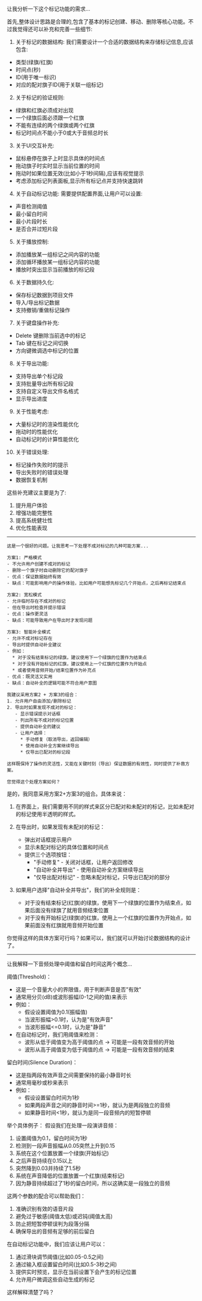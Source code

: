 让我分析一下这个标记功能的需求...

首先,整体设计思路是合理的,包含了基本的标记创建、移动、删除等核心功能。不过我觉得还可以补充和完善一些细节:

1. 关于标记的数据结构:
我们需要设计一个合适的数据结构来存储标记信息,应该包含:
- 类型(绿旗/红旗)
- 时间点(秒)
- ID(用于唯一标识)
- 对应的配对旗子ID(用于关联一组标记)

2. 关于标记的验证规则:
- 绿旗和红旗必须成对出现
- 一个绿旗后面必须跟一个红旗
- 不能有连续的两个绿旗或两个红旗
- 标记时间点不能小于0或大于音频总时长

3. 关于UI交互补充:
- 鼠标悬停在旗子上时显示具体的时间点
- 拖动旗子时实时显示当前位置的时间
- 拖动时如果位置无效(比如小于1秒间隔),应该有视觉提示
- 考虑添加标记列表面板,显示所有标记点并支持快速跳转

4. 关于自动标记功能:
需要提供配置界面,让用户可以设置:
- 声音检测阈值
- 最小留白时间
- 最小片段时长
- 是否合并过短片段

5. 关于播放控制:
- 添加播放某一组标记之间内容的功能
- 添加循环播放某一组标记内容的功能
- 播放时突出显示当前播放的标记段

6. 关于数据持久化:
- 保存标记数据到项目文件
- 导入/导出标记数据
- 支持撤销/重做标记操作

7. 关于键盘操作补充:
- Delete 键删除当前选中的标记
- Tab 键在标记之间切换
- 方向键微调选中标记的位置

8. 关于导出功能:
- 支持导出单个标记段
- 支持批量导出所有标记段
- 支持自定义导出文件名格式
- 显示导出进度

9. 关于性能考虑:
- 大量标记时的渲染性能优化
- 拖动时的性能优化
- 自动标记时的计算性能优化

10. 关于错误处理:
- 标记操作失败时的提示
- 导出失败时的错误处理
- 数据恢复机制

这些补充建议主要是为了:
1. 提升用户体验
2. 增强功能完整性
3. 提高系统健壮性
4. 优化性能表现

----


````thinking
这是一个很好的问题。让我思考一下处理不成对标记的几种可能方案...

方案1: 严格模式
- 不允许用户创建不成对的标记
- 删除一个旗子时自动删除它的配对旗子
- 优点：保证数据始终有效
- 缺点：可能影响用户的操作体验，比如用户可能想先标记几个开始点，之后再标记结束点

方案2: 宽松模式
- 允许临时存在不成对的标记
- 但在导出时检查并提示错误
- 优点：操作更灵活
- 缺点：可能导致用户在导出时才发现问题

方案3: 智能补全模式
- 允许不成对标记存在
- 导出时提供自动补全建议
- 例如：
  * 对于没有结束标记的绿旗，建议使用下一个绿旗的位置作为结束点
  * 对于没有开始标记的红旗，建议使用上一个红旗的位置作为开始点
  * 或者使用音频开始/结束位置作为补充点
- 优点：既灵活又实用
- 缺点：自动补全的逻辑可能不符合用户意图

我建议采用方案2 + 方案3的组合：
1. 允许用户自由添加/删除标记
2. 导出时如果发现不成对的标记：
   - 显示错误提示对话框
   - 列出所有不成对的标记位置
   - 提供自动补全的建议
   - 让用户选择：
     * 手动修复（取消导出，返回编辑）
     * 使用自动补全方案继续导出
     * 仅导出已配对的标记段

这样既保持了操作的灵活性，又能在关键时刻（导出）保证数据的有效性，同时提供了补救方案。

您觉得这个处理方案如何？
````

是的，我同意采用方案2+方案3的组合。具体来说：

1. 在界面上，我们需要用不同的样式来区分已配对和未配对的标记，比如未配对的标记使用半透明的样式。

2. 在导出时，如果发现有未配对的标记：
   - 弹出对话框提示用户
   - 显示未配对标记的具体位置和时间点
   - 提供三个选项按钮：
     * "手动修复" - 关闭对话框，让用户返回修改
     * "自动补全并导出" - 使用自动补全方案继续导出
     * "仅导出配对标记" - 忽略未配对标记，只导出已配对的部分

3. 如果用户选择"自动补全并导出"，我们的补全规则是：
   - 对于没有结束标记(红旗)的绿旗，使用下一个绿旗的位置作为结束点，如果后面没有绿旗了就用音频结束位置
   - 对于没有开始标记(绿旗)的红旗，使用上一个红旗的位置作为开始点，如果前面没有红旗就用音频开始位置

你觉得这样的具体方案可行吗？如果可以，我们就可以开始讨论数据结构的设计了。

----
让我解释一下音频处理中阈值和留白时间这两个概念...

阈值(Threshold)：
- 这是一个音量大小的界限值，用于判断声音是否"有效"
- 通常用分贝(dB)或波形振幅(0-1之间的值)来表示
- 例如：
  * 假设设置阈值为0.1(振幅值)
  * 当波形振幅>0.1时，认为是"有效声音"
  * 当波形振幅<=0.1时，认为是"静音"
- 在自动标记时，我们用阈值来检测：
  * 波形从低于阈值变为高于阈值的点 -> 可能是一段有效音频的开始
  * 波形从高于阈值变为低于阈值的点 -> 可能是一段有效音频的结束

留白时间(Silence Duration)：
- 这是指两段有效声音之间需要保持的最小静音时长
- 通常用毫秒或秒来表示
- 例如：
  * 假设设置留白时间为1秒
  * 如果两段声音之间的静音时间>=1秒，就认为是两段独立的音频
  * 如果静音时间<1秒，就认为是同一段音频内的短暂停顿

举个具体例子：
假设我们在处理一段演讲音频：
1. 设置阈值为0.1，留白时间为1秒
2. 检测到一段声音振幅从0.05突然上升到0.15
3. 系统在这个位置放置一个绿旗(开始标记)
4. 之后声音持续在0.15以上
5. 突然降到0.03并持续了1.5秒
6. 系统在声音降低的位置放置一个红旗(结束标记)
7. 因为静音持续超过了1秒的留白时间，所以这确实是一段独立的音频

这两个参数的配合可以帮助我们：
1. 准确识别有效的语音片段
2. 避免过于敏感(阈值太低)或迟钝(阈值太高)
3. 防止把短暂停顿误判为段落分隔
4. 确保导出的音频有足够的前后留白

在自动标记功能中，我们应该让用户可以：
1. 通过滑块调节阈值(比如0.05-0.5之间)
2. 通过输入框设置留白时间(比如0.5-3秒之间)
3. 提供实时预览，显示在当前设置下会产生的标记位置
4. 允许用户微调这些自动生成的标记

这样解释清楚了吗？
